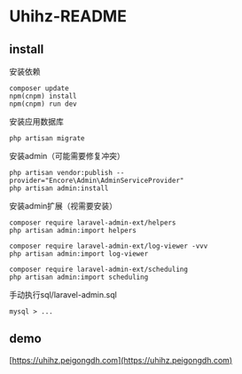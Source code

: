 # Uhihz-README

## install

安装依赖

```
composer update
npm(cnpm) install
npm(cnpm) run dev
```


安装应用数据库

```
php artisan migrate
```

安装admin（可能需要修复冲突）


```
php artisan vendor:publish --provider="Encore\Admin\AdminServiceProvider"
php artisan admin:install
```


安装admin扩展（视需要安装）


```
composer require laravel-admin-ext/helpers
php artisan admin:import helpers

composer require laravel-admin-ext/log-viewer -vvv
php artisan admin:import log-viewer

composer require laravel-admin-ext/scheduling
php artisan admin:import scheduling
```

手动执行sql/laravel-admin.sql


```
mysql > ...
```

## demo

[https://uhihz.peigongdh.com](https://uhihz.peigongdh.com)